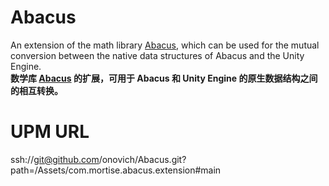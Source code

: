 # Abacus
An extension of the math library [Abacus](https://github.com/onovich/Abacus), which can be used for the mutual conversion between the native data structures of Abacus and the Unity Engine. <br/>
**数学库 [Abacus](https://github.com/onovich/Abacus) 的扩展，可用于 Abacus 和 Unity Engine 的原生数据结构之间的相互转换。**

# UPM URL
ssh://git@github.com/onovich/Abacus.git?path=/Assets/com.mortise.abacus.extension#main
